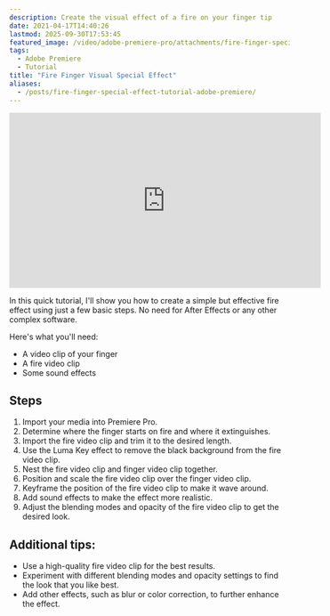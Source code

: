```yaml
---
description: Create the visual effect of a fire on your finger tip
date: 2021-04-17T14:40:26
lastmod: 2025-09-30T17:53:45
featured_image: /video/adobe-premiere-pro/attachments/fire-finger-special-effect-tutorial-adobe-premiere.jpg
tags:
  - Adobe Premiere
  - Tutorial
title: "Fire Finger Visual Special Effect"
aliases:
  - /posts/fire-finger-special-effect-tutorial-adobe-premiere/
---
```


<div class="iframe-16-9-container">
<iframe class="youTubeIframe" width="560" height="315" src="https://www.youtube.com/embed/C8W0OD6X4UM?si=OIKALmszK5jy9vjd" title="YouTube video player" frameborder="0" allow="accelerometer; autoplay; clipboard-write; encrypted-media; gyroscope; picture-in-picture; web-share" referrerpolicy="strict-origin-when-cross-origin" allowfullscreen></iframe>
</div>

In this quick tutorial, I'll show you how to create a simple but effective fire effect using just a few basic steps. No need for After Effects or any other complex software.

Here's what you'll need:

- A video clip of your finger
- A fire video clip
- Some sound effects

## Steps

1. Import your media into Premiere Pro.
2. Determine where the finger starts on fire and where it extinguishes.
3. Import the fire video clip and trim it to the desired length.
4. Use the Luma Key effect to remove the black background from the fire video clip.
5. Nest the fire video clip and finger video clip together.
6. Position and scale the fire video clip over the finger video clip.
7. Keyframe the position of the fire video clip to make it wave around.
8. Add sound effects to make the effect more realistic.
9. Adjust the blending modes and opacity of the fire video clip to get the desired look.

## Additional tips:

- Use a high-quality fire video clip for the best results.
- Experiment with different blending modes and opacity settings to find the look that you like best.
- Add other effects, such as blur or color correction, to further enhance the effect.

